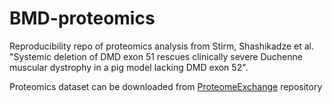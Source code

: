 # BMD-proteomics
Reproducibility repo of proteomics analysis from Stirm, Shashikadze et al. "Systemic deletion of DMD exon 51 rescues clinically severe Duchenne muscular dystrophy in a pig model lacking DMD exon 52".

Proteomics dataset can be downloaded from [ProteomeExchange](http://www.proteomexchange.org/) repository
